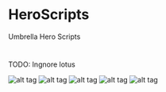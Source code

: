 # HeroScripts
Umbrella Hero Scripts
#
TODO: Ingnore lotus

![alt tag](https://i.imgur.com/5UqFUwJ.png)
![alt tag](https://i.imgur.com/KtD8KvL.png)
![alt tag](https://i.imgur.com/bPRbZF8.png)
![alt tag](https://i.imgur.com/6zS0UEr.png)
![alt tag](https://i.imgur.com/CvjLnW0.png)


